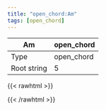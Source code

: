 ```yaml
---
title: "open_chord:Am"
tags: [open_chord]
---
```


|Am|open_chord|
|---|---|
|Type|open_chord|
|Root string|5|
{{< rawhtml >}}
<div class="container"></div>
<script>
const selector = '#container';
const chord = new ChordBox(selector);
chord.draw((new String("X02210")));
</script>
{{< /rawhtml >}}
